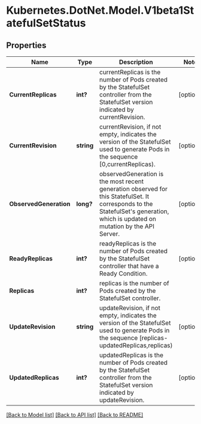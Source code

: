 # Kubernetes.DotNet.Model.V1beta1StatefulSetStatus
## Properties

Name | Type | Description | Notes
------------ | ------------- | ------------- | -------------
**CurrentReplicas** | **int?** | currentReplicas is the number of Pods created by the StatefulSet controller from the StatefulSet version indicated by currentRevision. | [optional] 
**CurrentRevision** | **string** | currentRevision, if not empty, indicates the version of the StatefulSet used to generate Pods in the sequence [0,currentReplicas). | [optional] 
**ObservedGeneration** | **long?** | observedGeneration is the most recent generation observed for this StatefulSet. It corresponds to the StatefulSet&#39;s generation, which is updated on mutation by the API Server. | [optional] 
**ReadyReplicas** | **int?** | readyReplicas is the number of Pods created by the StatefulSet controller that have a Ready Condition. | [optional] 
**Replicas** | **int?** | replicas is the number of Pods created by the StatefulSet controller. | 
**UpdateRevision** | **string** | updateRevision, if not empty, indicates the version of the StatefulSet used to generate Pods in the sequence [replicas-updatedReplicas,replicas) | [optional] 
**UpdatedReplicas** | **int?** | updatedReplicas is the number of Pods created by the StatefulSet controller from the StatefulSet version indicated by updateRevision. | [optional] 

[[Back to Model list]](../README.md#documentation-for-models) [[Back to API list]](../README.md#documentation-for-api-endpoints) [[Back to README]](../README.md)

